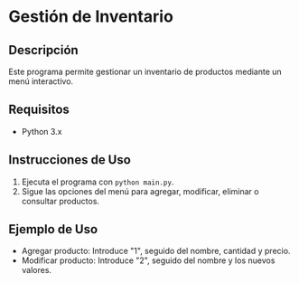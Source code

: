 # Gestión de Inventario

## Descripción
Este programa permite gestionar un inventario de productos mediante un menú interactivo.

## Requisitos
- Python 3.x

## Instrucciones de Uso
1. Ejecuta el programa con `python main.py`.
2. Sigue las opciones del menú para agregar, modificar, eliminar o consultar productos.

## Ejemplo de Uso
- Agregar producto: Introduce "1", seguido del nombre, cantidad y precio.
- Modificar producto: Introduce "2", seguido del nombre y los nuevos valores.
